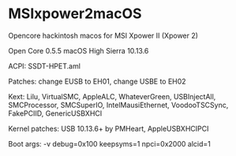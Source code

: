 # MSIxpower2macOS
Opencore hackintosh macos for MSI Xpower II (Xpower 2)

Open Core 0.5.5
macOS High Sierra 10.13.6

ACPI:
SSDT-HPET.aml

Patches:
change EUSB to EH01, change USBE to EH02

Kext: Lilu, VirtualSMC, AppleALC, WhateverGreen, USBInjectAll, SMCProcessor, SMCSuperIO, IntelMausiEthernet, VoodooTSCSync, FakePCIID, GenericUSBXHCI

Kernel patches:
USB 10.13.6+ by PMHeart, AppleUSBXHCIPCI

Boot args:
-v debug=0x100 keepsyms=1 npci=0x2000 alcid=1
